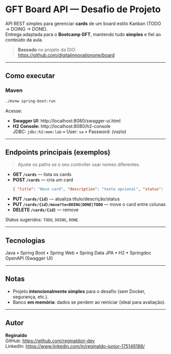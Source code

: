 # GFT Board API — Desafio de Projeto

API REST simples para gerenciar **cards** de um board estilo Kanban (TODO → DOING → DONE).  
Entrega adaptada para o **Bootcamp GFT**, mantendo tudo **simples** e fiel ao conteúdo da aula.

> **Baseado** no projeto da DIO: https://github.com/digitalinnovationone/board

---

## Como executar

### Maven
```bash
./mvnw spring-boot:run
```

Acesse:
- **Swagger UI:** http://localhost:8080/swagger-ui.html
- **H2 Console:** http://localhost:8080/h2-console  
  JDBC: `jdbc:h2:mem:lab` • User: `sa` • Password: *(vazio)*

---

## Endpoints principais (exemplos)

> Ajuste os paths se o seu controller usar nomes diferentes.

- **GET `/cards`** — lista os cards  
- **POST `/cards`** — cria um card  
  ```json
  { "title": "Novo card", "description": "texto opcional", "status": "TODO" }
  ```
- **PUT `/cards/{id}`** — atualiza título/descrição/status  
- **PUT `/cards/{id}/move?to=DOING|DONE|TODO`** — move o card entre colunas  
- **DELETE `/cards/{id}`** — remove

Status sugeridos: `TODO`, `DOING`, `DONE`.

---

## Tecnologias
Java • Spring Boot • Spring Web • Spring Data JPA • H2 • Springdoc OpenAPI (Swagger UI)

---

## Notas
- Projeto **intencionalmente simples** para o desafio (sem Docker, segurança, etc.).  
- Banco **em memória**: dados se perdem ao reiniciar (ideal para avaliação).

---

## Autor
**Reginaldo**  
GitHub: https://github.com/reginaldojr-dev  
LinkedIn: https://www.linkedin.com/in/reginaldo-junior-175148188/
